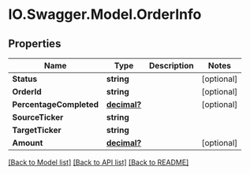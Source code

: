 # IO.Swagger.Model.OrderInfo
## Properties

Name | Type | Description | Notes
------------ | ------------- | ------------- | -------------
**Status** | **string** |  | [optional] 
**OrderId** | **string** |  | [optional] 
**PercentageCompleted** | [**decimal?**](BigDecimal.md) |  | [optional] 
**SourceTicker** | **string** |  | 
**TargetTicker** | **string** |  | 
**Amount** | [**decimal?**](BigDecimal.md) |  | [optional] 

[[Back to Model list]](../README.md#documentation-for-models) [[Back to API list]](../README.md#documentation-for-api-endpoints) [[Back to README]](../README.md)

